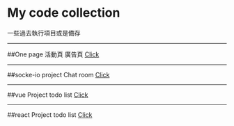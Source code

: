 # My code collection

一些過去執行項目或是備存

---

##One page
活動頁 廣告頁
[Click](https://kenyeh.github.io/collection/components/README.md)

---

##socke-io project
Chat room [Click](https://kenyeh.github.io/collection/components/README.md)

---
##vue Project
todo list [Click](https://kenyeh.github.io/collection/components/README.md)

---
##react Project 
todo list [Click](https://kenyeh.github.io/collection/components/README.md)
